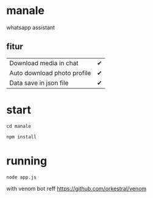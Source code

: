 # manale
whatsapp assistant

## fitur
|                                                            |     |
| ---------------------------------------------------------- | --- |
| Download media in chat                                     | ✔   |
| Auto download photo profile                                | ✔   |
| Data save in json file                                     | ✔   |

# start

```
cd manale
```

```
npm install
```

# running

```
node app.js
```

with venom bot reff https://github.com/orkestral/venom
